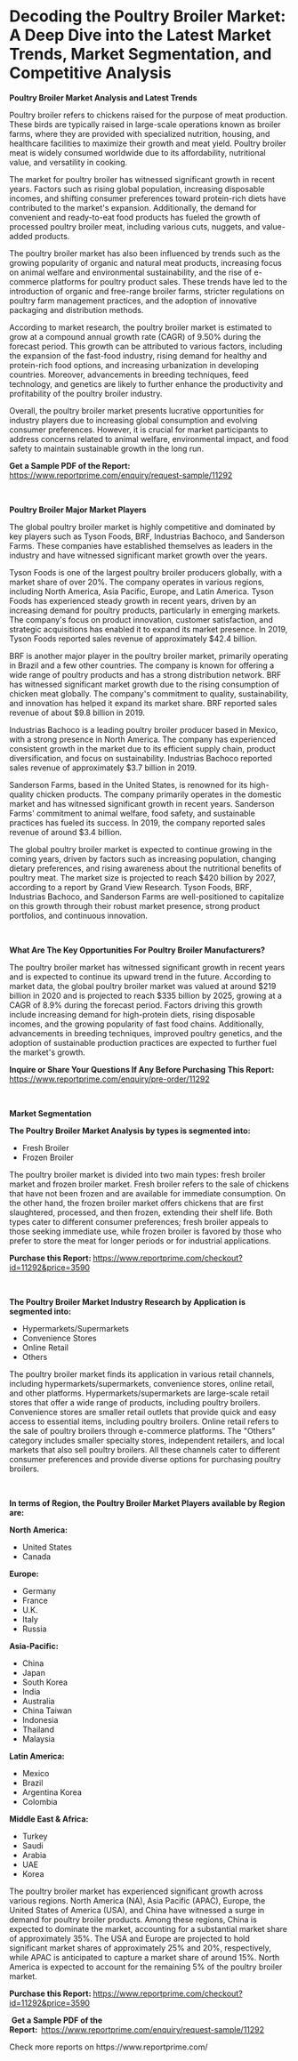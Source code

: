 <p><h1>Decoding the Poultry Broiler Market: A Deep Dive into the Latest Market Trends, Market Segmentation, and Competitive Analysis</h1></p><p><strong>Poultry Broiler Market Analysis and Latest Trends</strong></p>
<p><p>Poultry broiler refers to chickens raised for the purpose of meat production. These birds are typically raised in large-scale operations known as broiler farms, where they are provided with specialized nutrition, housing, and healthcare facilities to maximize their growth and meat yield. Poultry broiler meat is widely consumed worldwide due to its affordability, nutritional value, and versatility in cooking.</p><p>The market for poultry broiler has witnessed significant growth in recent years. Factors such as rising global population, increasing disposable incomes, and shifting consumer preferences toward protein-rich diets have contributed to the market's expansion. Additionally, the demand for convenient and ready-to-eat food products has fueled the growth of processed poultry broiler meat, including various cuts, nuggets, and value-added products.</p><p>The poultry broiler market has also been influenced by trends such as the growing popularity of organic and natural meat products, increasing focus on animal welfare and environmental sustainability, and the rise of e-commerce platforms for poultry product sales. These trends have led to the introduction of organic and free-range broiler farms, stricter regulations on poultry farm management practices, and the adoption of innovative packaging and distribution methods.</p><p>According to market research, the poultry broiler market is estimated to grow at a compound annual growth rate (CAGR) of 9.50% during the forecast period. This growth can be attributed to various factors, including the expansion of the fast-food industry, rising demand for healthy and protein-rich food options, and increasing urbanization in developing countries. Moreover, advancements in breeding techniques, feed technology, and genetics are likely to further enhance the productivity and profitability of the poultry broiler industry.</p><p>Overall, the poultry broiler market presents lucrative opportunities for industry players due to increasing global consumption and evolving consumer preferences. However, it is crucial for market participants to address concerns related to animal welfare, environmental impact, and food safety to maintain sustainable growth in the long run.</p></p>
<p><strong>Get a Sample PDF of the Report:&nbsp;</strong> <a href="https://www.reportprime.com/enquiry/request-sample/11292">https://www.reportprime.com/enquiry/request-sample/11292</a></p>
<p>&nbsp;</p>
<p><strong>Poultry Broiler Major Market Players</strong></p>
<p><p>The global poultry broiler market is highly competitive and dominated by key players such as Tyson Foods, BRF, Industrias Bachoco, and Sanderson Farms. These companies have established themselves as leaders in the industry and have witnessed significant market growth over the years.</p><p>Tyson Foods is one of the largest poultry broiler producers globally, with a market share of over 20%. The company operates in various regions, including North America, Asia Pacific, Europe, and Latin America. Tyson Foods has experienced steady growth in recent years, driven by an increasing demand for poultry products, particularly in emerging markets. The company's focus on product innovation, customer satisfaction, and strategic acquisitions has enabled it to expand its market presence. In 2019, Tyson Foods reported sales revenue of approximately $42.4 billion.</p><p>BRF is another major player in the poultry broiler market, primarily operating in Brazil and a few other countries. The company is known for offering a wide range of poultry products and has a strong distribution network. BRF has witnessed significant market growth due to the rising consumption of chicken meat globally. The company's commitment to quality, sustainability, and innovation has helped it expand its market share. BRF reported sales revenue of about $9.8 billion in 2019.</p><p>Industrias Bachoco is a leading poultry broiler producer based in Mexico, with a strong presence in North America. The company has experienced consistent growth in the market due to its efficient supply chain, product diversification, and focus on sustainability. Industrias Bachoco reported sales revenue of approximately $3.7 billion in 2019.</p><p>Sanderson Farms, based in the United States, is renowned for its high-quality chicken products. The company primarily operates in the domestic market and has witnessed significant growth in recent years. Sanderson Farms' commitment to animal welfare, food safety, and sustainable practices has fueled its success. In 2019, the company reported sales revenue of around $3.4 billion.</p><p>The global poultry broiler market is expected to continue growing in the coming years, driven by factors such as increasing population, changing dietary preferences, and rising awareness about the nutritional benefits of poultry meat. The market size is projected to reach $420 billion by 2027, according to a report by Grand View Research. Tyson Foods, BRF, Industrias Bachoco, and Sanderson Farms are well-positioned to capitalize on this growth through their robust market presence, strong product portfolios, and continuous innovation.</p></p>
<p>&nbsp;</p>
<p><strong>What Are The Key Opportunities For Poultry Broiler Manufacturers?</strong></p>
<p><p>The poultry broiler market has witnessed significant growth in recent years and is expected to continue its upward trend in the future. According to market data, the global poultry broiler market was valued at around $219 billion in 2020 and is projected to reach $335 billion by 2025, growing at a CAGR of 8.9% during the forecast period. Factors driving this growth include increasing demand for high-protein diets, rising disposable incomes, and the growing popularity of fast food chains. Additionally, advancements in breeding techniques, improved poultry genetics, and the adoption of sustainable production practices are expected to further fuel the market's growth.</p></p>
<p><strong>Inquire or Share Your Questions If Any Before Purchasing This Report:</strong> <a href="https://www.reportprime.com/enquiry/pre-order/11292">https://www.reportprime.com/enquiry/pre-order/11292</a></p>
<p>&nbsp;</p>
<p><strong>Market Segmentation</strong></p>
<p><strong>The Poultry Broiler Market Analysis by types is segmented into:</strong></p>
<p><ul><li>Fresh Broiler</li><li>Frozen Broiler</li></ul></p>
<p><p>The poultry broiler market is divided into two main types: fresh broiler market and frozen broiler market. Fresh broiler refers to the sale of chickens that have not been frozen and are available for immediate consumption. On the other hand, the frozen broiler market offers chickens that are first slaughtered, processed, and then frozen, extending their shelf life. Both types cater to different consumer preferences; fresh broiler appeals to those seeking immediate use, while frozen broiler is favored by those who prefer to store the meat for longer periods or for industrial applications.</p></p>
<p><strong>Purchase this Report:&nbsp;</strong><a href="https://www.reportprime.com/checkout?id=11292&price=3590">https://www.reportprime.com/checkout?id=11292&price=3590</a></p>
<p>&nbsp;</p>
<p><strong>The Poultry Broiler Market Industry Research by Application is segmented into:</strong></p>
<p><ul><li>Hypermarkets/Supermarkets</li><li>Convenience Stores</li><li>Online Retail</li><li>Others</li></ul></p>
<p><p>The poultry broiler market finds its application in various retail channels, including hypermarkets/supermarkets, convenience stores, online retail, and other platforms. Hypermarkets/supermarkets are large-scale retail stores that offer a wide range of products, including poultry broilers. Convenience stores are smaller retail outlets that provide quick and easy access to essential items, including poultry broilers. Online retail refers to the sale of poultry broilers through e-commerce platforms. The "Others" category includes smaller specialty stores, independent retailers, and local markets that also sell poultry broilers. All these channels cater to different consumer preferences and provide diverse options for purchasing poultry broilers.</p></p>
<p>&nbsp;</p>
<p><strong>In terms of Region, the Poultry Broiler Market Players available by Region are:</strong></p>
<p>
    <p> <strong> North America: </strong>
        <ul>
            <li>United States</li>
            <li>Canada</li>
        </ul>
        </p> 
    <p> <strong> Europe: </strong>
        <ul>
            <li>Germany</li>
            <li>France</li>
            <li>U.K.</li>
            <li>Italy</li>
            <li>Russia</li>
        </ul>
        </p> 
    <p> <strong> Asia-Pacific: </strong>
        <ul>
            <li>China</li>
            <li>Japan</li>
            <li>South Korea</li>
            <li>India</li>
            <li>Australia</li>
            <li>China Taiwan</li>
            <li>Indonesia</li>
            <li>Thailand</li>
            <li>Malaysia</li>
        </ul>
        </p> 
    <p> <strong> Latin America: </strong>
        <ul>
            <li>Mexico</li>
            <li>Brazil</li>
            <li>Argentina Korea</li>
            <li>Colombia</li>
        </ul>
        </p> 
    <p> <strong> Middle East & Africa: </strong>
        <ul>
            <li>Turkey</li>
            <li>Saudi</li>
            <li>Arabia</li>
            <li>UAE</li>
            <li>Korea</li>
        </ul>
    </p>
    </p>
<p><p>The poultry broiler market has experienced significant growth across various regions. North America (NA), Asia Pacific (APAC), Europe, the United States of America (USA), and China have witnessed a surge in demand for poultry broiler products. Among these regions, China is expected to dominate the market, accounting for a substantial market share of approximately 35%. The USA and Europe are projected to hold significant market shares of approximately 25% and 20%, respectively, while APAC is anticipated to capture a market share of around 15%. North America is expected to account for the remaining 5% of the poultry broiler market.</p></p>
<p><strong>Purchase this Report: </strong><a href="https://www.reportprime.com/checkout?id=11292&price=3590">https://www.reportprime.com/checkout?id=11292&price=3590</a></p>
<p>&nbsp;<strong>Get a Sample PDF of the Report:&nbsp;&nbsp;</strong><a href="https://www.reportprime.com/enquiry/request-sample/11292">https://www.reportprime.com/enquiry/request-sample/11292</a></p>
<p><strong></strong></p>
<p>Check more reports on https://www.reportprime.com/</p>